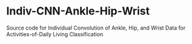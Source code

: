 # Indiv-CNN-Ankle-Hip-Wrist
Source code for Individual Convolution of Ankle, Hip, and Wrist Data for Activities-of-Daily Living Classification
